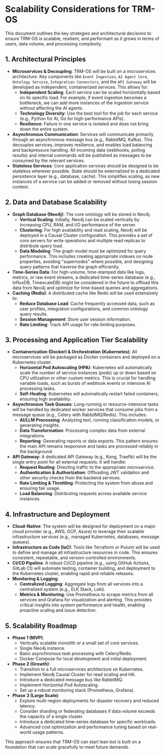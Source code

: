# Scalability Considerations for TRM-OS

This document outlines the key strategies and architectural decisions to ensure TRM-OS is scalable, resilient, and performant as it grows in terms of users, data volume, and processing complexity.

## 1. Architectural Principles

- **Microservices & Decoupling**: TRM-OS will be built on a microservices architecture. Key components like `Event Ingestion`, `AI Agent Core`, `Ontology Service`, `Integration Connectors`, and the `API Gateway` will be developed as independent, containerized services. This allows for:
    - **Independent Scaling**: Each service can be scaled horizontally based on its specific load. For example, if event ingestion becomes a bottleneck, we can add more instances of the ingestion service without affecting the AI agents.
    - **Technology Diversity**: Use the best tool for the job for each service (e.g., Python for AI, Go for high-performance APIs).
    - **Resilience**: Failure in one service is isolated and does not bring down the entire system.
- **Asynchronous Communication**: Services will communicate primarily through an asynchronous message bus (e.g., RabbitMQ, Kafka). This decouples services, improves resilience, and enables load balancing and backpressure handling. All incoming data (webhooks, polling results) and internal commands will be published as messages to be consumed by the relevant services.
- **Stateless Services**: Core application services should be designed to be stateless wherever possible. State should be externalized to a dedicated persistence layer (e.g., database, cache). This simplifies scaling, as new instances of a service can be added or removed without losing session context.

## 2. Data and Database Scalability

- **Graph Database (Neo4j)**: The core ontology will be stored in Neo4j.
    - **Vertical Scaling**: Initially, Neo4j can be scaled vertically by increasing CPU, RAM, and I/O performance of the server.
    - **Clustering**: For high availability and read scaling, Neo4j will be deployed in a Causal Cluster configuration. This provides a set of core servers for write operations and multiple read replicas to distribute query load.
    - **Data Modeling**: The graph model must be optimized for query performance. This includes creating appropriate indexes on node properties, avoiding "supernodes" where possible, and designing query patterns that traverse the graph efficiently.
- **Time-Series Data**: For high-volume, time-stamped data like logs, metrics, or raw event streams, a dedicated time-series database (e.g., InfluxDB, TimescaleDB) might be considered in the future to offload this data from Neo4j and optimize for time-based queries and aggregations.
- **Caching (Redis)**: A distributed cache like Redis will be used extensively to:
    - **Reduce Database Load**: Cache frequently accessed data, such as user profiles, integration configurations, and common ontology query results.
    - **Session Management**: Store user session information.
    - **Rate Limiting**: Track API usage for rate limiting purposes.

## 3. Processing and Application Tier Scalability

- **Containerization (Docker) & Orchestration (Kubernetes)**: All microservices will be packaged as Docker containers and deployed on a Kubernetes cluster.
    - **Horizontal Pod Autoscaling (HPA)**: Kubernetes will automatically scale the number of service instances (pods) up or down based on CPU utilization or other custom metrics. This is crucial for handling variable loads, such as bursts of webhook events or intensive AI processing tasks.
    - **Self-Healing**: Kubernetes will automatically restart failed containers, ensuring high availability.
- **Asynchronous Task Queues**: Long-running or resource-intensive tasks will be handled by dedicated worker services that consume jobs from a message queue (e.g., Celery with RabbitMQ/Redis). This includes:
    - **AI/LLM Processing**: Analyzing text, running classification models, or generating insights.
    - **Data Transformation**: Processing complex data from external integrations.
    - **Reporting**: Generating reports or data exports.
    This pattern ensures the main API remains responsive and tasks are processed reliably in the background.
- **API Gateway**: A dedicated API Gateway (e.g., Kong, Traefik) will be the single entry point for all external requests. It will handle:
    - **Request Routing**: Directing traffic to the appropriate microservice.
    - **Authentication & Authorization**: Offloading JWT validation and other security checks from the backend services.
    - **Rate Limiting & Throttling**: Protecting the system from abuse and ensuring fair usage.
    - **Load Balancing**: Distributing requests across available service instances.

## 4. Infrastructure and Deployment

- **Cloud-Native**: The system will be designed for deployment on a major cloud provider (e.g., AWS, GCP, Azure) to leverage their scalable infrastructure services (e.g., managed Kubernetes, databases, message queues).
- **Infrastructure as Code (IaC)**: Tools like Terraform or Pulumi will be used to define and manage all infrastructure resources in code. This ensures consistent, repeatable, and version-controlled environments.
- **CI/CD Pipeline**: A robust CI/CD pipeline (e.g., using GitHub Actions, GitLab CI) will automate testing, container building, and deployment to the Kubernetes cluster, enabling rapid and reliable releases.
- **Monitoring & Logging**:
    - **Centralized Logging**: Aggregate logs from all services into a centralized system (e.g., ELK Stack, Loki).
    - **Metrics & Monitoring**: Use Prometheus to scrape metrics from all services and Grafana for visualization and alerting. This provides critical insights into system performance and health, enabling proactive scaling and issue detection.

## 5. Scalability Roadmap

- **Phase 1 (MVP)**:
    - Vertically scalable monolith or a small set of core services.
    - Single Neo4j instance.
    - Basic asynchronous task processing with Celery/Redis.
    - Docker Compose for local development and initial deployment.
- **Phase 2 (Growth)**:
    - Transition to a full microservices architecture on Kubernetes.
    - Implement Neo4j Causal Cluster for read scaling and HA.
    - Introduce a dedicated message bus like RabbitMQ.
    - Implement Horizontal Pod Autoscaling.
    - Set up a robust monitoring stack (Prometheus, Grafana).
- **Phase 3 (Large Scale)**:
    - Explore multi-region deployments for disaster recovery and reduced latency.
    - Consider sharding or federating databases if data volume exceeds the capacity of a single cluster.
    - Introduce a dedicated time-series database for specific workloads.
    - Advanced cost optimization and performance tuning based on real-world usage patterns.

This approach ensures that TRM-OS can start lean but is built on a foundation that can scale gracefully to meet future demands.
